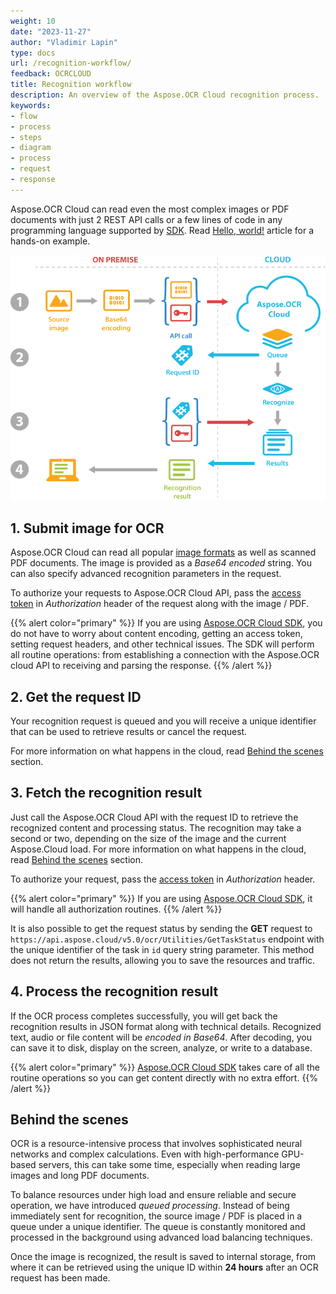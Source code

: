 ```yaml
---
weight: 10
date: "2023-11-27"
author: "Vladimir Lapin"
type: docs
url: /recognition-workflow/
feedback: OCRCLOUD
title: Recognition workflow
description: An overview of the Aspose.OCR Cloud recognition process.
keywords:
- flow
- process
- steps
- diagram
- process
- request
- response
---
```


Aspose.OCR Cloud can read even the most complex images or PDF documents with just 2 REST API calls or a few lines of code in any programming language supported by [SDK](/ocr/available-sdks/). Read [Hello, world!](/ocr/hello-world/) article for a hands-on example.

![Aspose.OCR Cloud recognition flow](ocr-cloud-flow.png)

## 1. Submit image for OCR

Aspose.OCR Cloud can read all popular [image formats](/ocr/supported-file-formats/) as well as scanned PDF documents. The image is provided as a _Base64 encoded_ string. You can also specify advanced recognition parameters in the request.

To authorize your requests to Aspose.OCR Cloud API, pass the [access token](/ocr/authorization/) in _Authorization_ header of the request along with the image / PDF.

{{% alert color="primary" %}} 
If you are using [Aspose.OCR Cloud SDK](/ocr/available-sdks/), you do not have to worry about content encoding, getting an access token, setting request headers, and other technical issues. The SDK will perform all routine operations: from establishing a connection with the Aspose.OCR cloud API to receiving and parsing the response.
{{% /alert %}} 

## 2. Get the request ID

Your recognition request is queued and you will receive a unique identifier that can be used to retrieve results or cancel the request.

For more information on what happens in the cloud, read [Behind the scenes](#behind-the-scenes) section.

## 3. Fetch the recognition result

Just call the Aspose.OCR Cloud API with the request ID to retrieve the recognized content and processing status. The recognition may take a second or two, depending on the size of the image and the current Aspose.Cloud load. For more information on what happens in the cloud, read [Behind the scenes](#behind-the-scenes) section.

To authorize your request, pass the [access token](/ocr/authorization/) in _Authorization_ header.

{{% alert color="primary" %}} 
If you are using [Aspose.OCR Cloud SDK](/ocr/available-sdks/), it will handle all authorization routines.
{{% /alert %}} 

It is also possible to get the request status by sending the **GET** request to `https://api.aspose.cloud/v5.0/ocr/Utilities/GetTaskStatus` endpoint with the unique identifier of the task in `id` query string parameter. This method does not return the results, allowing you to save the resources and traffic.

## 4. Process the recognition result

If the OCR process completes successfully, you will get back the recognition results in JSON format along with technical details. Recognized text, audio or file content will be _encoded in Base64_. After decoding, you can save it to disk, display on the screen, analyze, or write to a database.

{{% alert color="primary" %}}
[Aspose.OCR Cloud SDK](/ocr/available-sdks/) takes care of all the routine operations so you can get content directly with no extra effort.
{{% /alert %}}

## Behind the scenes

OCR is a resource-intensive process that involves sophisticated neural networks and complex calculations. Even with high-performance GPU-based servers, this can take some time, especially when reading large images and long PDF documents.

To balance resources under high load and ensure reliable and secure operation, we have introduced _queued processing_. Instead of being immediately sent for recognition, the source image / PDF is placed in a queue under a unique identifier. The queue is constantly monitored and processed in the background using advanced load balancing techniques.

Once the image is recognized, the result is saved to internal storage, from where it can be retrieved using the unique ID within **24 hours** after an OCR request has been made.
